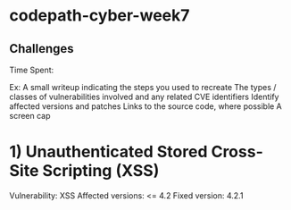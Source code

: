 # codepath-cyber-week7

## Challenges

Time Spent:

Ex:
A small writeup indicating the steps you used to recreate
The types / classes of vulnerabilities involved and any related CVE identifiers
Identify affected versions and patches
Links to the source code, where possible
A screen cap

# 1) Unauthenticated Stored Cross-Site Scripting (XSS)
Vulnerability: XSS
Affected versions: <= 4.2
Fixed version: 4.2.1

